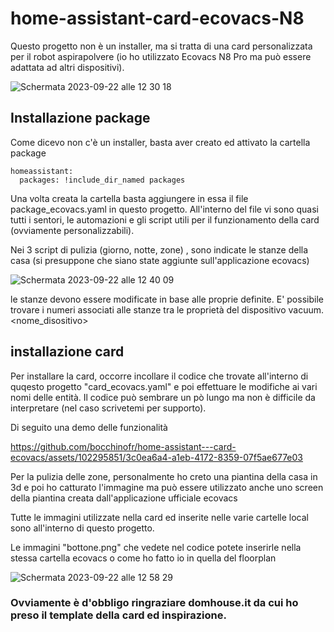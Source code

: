# home-assistant-card-ecovacs-N8

Questo progetto non è un installer, ma si tratta di una card personalizzata per il robot aspirapolvere (io ho utilizzato Ecovacs N8 Pro ma può essere adattata ad altri dispositivi).

![Schermata 2023-09-22 alle 12 30 18](https://github.com/bocchinofr/home-assistant---card-ecovacs/assets/102295851/49b5002e-3d37-4afe-b03f-f0c754725cab)

## Installazione package

Come dicevo non c'è un installer, basta aver creato ed attivato la cartella package 
```
homeassistant:
  packages: !include_dir_named packages
```
Una volta creata la cartella basta aggiungere in essa il file package_ecovacs.yaml in questo progetto.
All'interno del file vi sono quasi tutti i sentori, le automazioni e gli script utili per il funzionamento della card (ovviamente personalizzabili).

Nei 3 script di pulizia (giorno, notte, zone) , sono indicate le stanze della casa (si presuppone che siano state aggiunte sull'applicazione ecovacs)

![Schermata 2023-09-22 alle 12 40 09](https://github.com/bocchinofr/home-assistant---card-ecovacs/assets/102295851/7a254dd1-0c8b-40ba-843b-241f5404bf59)

le stanze devono essere modificate in base alle proprie definite.
E' possibile trovare i numeri associati alle stanze tra le proprietà del dispositivo vacuum.<nome_disositivo>

## installazione card

Per installare la card, occorre incollare il codice che trovate all'interno di quqesto progetto "card_ecovacs.yaml" e poi effettuare le modifiche ai vari nomi delle entità.
Il codice può sembrare un pò lungo ma non è difficile da interpretare (nel caso scrivetemi per supporto).

Di seguito una demo delle funzionalità

https://github.com/bocchinofr/home-assistant---card-ecovacs/assets/102295851/3c0ea6a4-a1eb-4172-8359-07f5ae677e03

Per la pulizia delle zone, personalmente ho creto una piantina della casa in 3d e poi ho catturato l'immagine ma può essere utilizzato anche uno screen della piantina creata dall'applicazione ufficiale ecovacs

Tutte le immagini utilizzate nella card ed inserite nelle varie cartelle local sono all'interno di questo progetto.

Le immagini "bottone.png" che vedete nel codice potete inserirle nella stessa cartella ecovacs o come ho fatto io in quella del floorplan

![Schermata 2023-09-22 alle 12 58 29](https://github.com/bocchinofr/home-assistant---card-ecovacs/assets/102295851/64b70591-c8c3-42dc-9d4d-aeefd2f168c5)

### Ovviamente è d'obbligo ringraziare domhouse.it da cui ho preso il template della card ed inspirazione.
